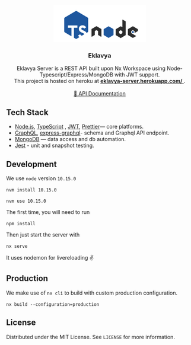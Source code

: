 <!-- PROJECT LOGO -->
<br />
<p align="center">
  <a href="#">
    <img src="nodetype.png" alt="Logo" width="250" height="100">
  </a>
  
  <h3 align="center">Eklavya</h3>

  <p align="center">
    Eklavya Server is a REST API built upon Nx Workspace using Node-Typescript/Express/MongoDB with JWT support.
    <br />
    This project is hosted on heroku at <a href="https://eklavya-server.herokuapp.com/API/documentation" target="_blank"> <b>eklavya-server.herokuapp.com/</b> </a>.
    <br />
    <br />
    <a href="https://documenter.getpostman.com/view/9636093/T1LJjo6Y?version=latest">📝 API Documentation</a>
  </p>
</p>

## Tech Stack


* [Node.js](https://nodejs.org/en/), [TypeScript](https://www.typescriptlang.org/) , [JWT](https://jwt.io/), [Prettier](https://prettier.io/)— core platforms.
* [GraphQL](https://graphql.org/), [express-graphql](https://github.com/graphql/express-graphql)- schema and Graphql API endpoint.
* [MongoDB](https://www.mongodb.com/) — data access and db automation.
* [Jest](https://jestjs.io/) - unit and snapshot testing.



## Development

We use `node` version `10.15.0`

```
nvm install 10.15.0
```

```
nvm use 10.15.0
```

The first time, you will need to run

```
npm install
```

Then just start the server with

```
nx serve
```
It uses nodemon for livereloading ✌️

## Production

We make use of  `nx cli` to build with custom production configuration.

```
nx build --configuration=production
```
<!-- LICENSE -->
## License

Distributed under the MIT License. See `LICENSE` for more information.
